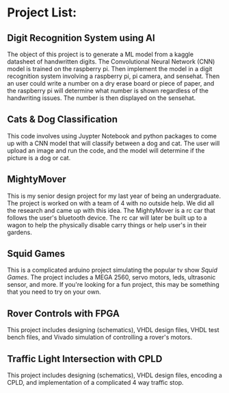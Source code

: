 # Project List:

## Digit Recognition System using AI

 The object of this project is to generate a ML model from a kaggle datasheet of handwritten digits. The Convolutional Neural Network (CNN) model is trained on the raspberry pi. Then implement the model in a digit recognition system involving a raspberry pi, pi camera, and sensehat. Then an user could write a number on a dry erase board or piece of paper, and the raspberry pi will determine what number is shown regardless of the handwriting issues. The number is then displayed on the sensehat.

## Cats & Dog Classification

This code involves using Juypter Notebook and python packages to come up with a CNN model that will classify between a dog and cat. The user will upload an image and run the code, and the model will determine if the picture is a dog or cat.

## MightyMover

This is my senior design project for my last year of being an undergraduate. The project is worked on with a team of 4 with no outside help. We did all the research and came up with this idea. The MightyMover is a rc car that follows the user's bluetooth device. The rc car will later be built up to a wagon to help the physically disable carry things or help user's in their gardens. 

## Squid Games

This is a complicated arduino project simulating the popular tv show *Squid Games*. The project includes a MEGA 2560, servo motors, leds, ultrasonic sensor, and more. If you're looking for a fun project, this may be something that you need to try on your own.

## Rover Controls with FPGA

This project includes designing (schematics), VHDL design files, VHDL test bench files, and Vivado simulation of controlling a rover's motors.

## Traffic Light Intersection with CPLD

This project includes designing (schematics), VHDL design files, encoding a CPLD, and implementation of a complicated 4 way traffic stop.
